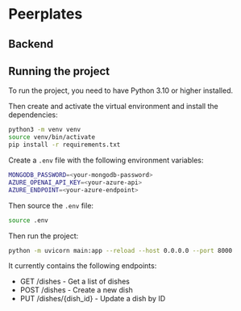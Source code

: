 # Peerplates



## Backend
## Running the project

To run the project, you need to have Python 3.10 or higher installed.

Then create and activate the virtual environment and install the dependencies:

```bash
python3 -m venv venv
source venv/bin/activate
pip install -r requirements.txt
```

Create a `.env` file with the following environment variables:

```bash
MONGODB_PASSWORD=<your-mongodb-password>
AZURE_OPENAI_API_KEY=<your-azure-api>
AZURE_ENDPOINT=<your-azure-endpoint>
```

Then source the `.env` file:

```bash
source .env
```

Then run the project:

```bash
python -m uvicorn main:app --reload --host 0.0.0.0 --port 8000
```

It currently contains the following endpoints:  

- GET /dishes - Get a list of dishes
- POST /dishes - Create a new dish
- PUT /dishes/{dish_id} - Update a dish by ID